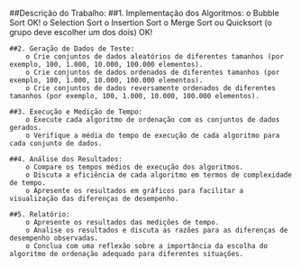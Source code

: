 ##Descrição do Trabalho:
	##1. Implementação dos Algoritmos:
		o Bubble Sort OK!
		o Selection Sort
		o Insertion Sort
		o Merge Sort ou Quicksort (o grupo deve escolher um dos dois) OK!

	##2. Geração de Dados de Teste:
		o Crie conjuntos de dados aleatórios de diferentes tamanhos (por exemplo, 100, 1.000, 10.000, 100.000 elementos).
		o Crie conjuntos de dados ordenados de diferentes tamanhos (por exemplo, 100, 1.000, 10.000, 100.000 elementos).
		o Crie conjuntos de dados reversamente ordenados de diferentes tamanhos (por exemplo, 100, 1.000, 10.000, 100.000 elementos).

	##3. Execução e Medição de Tempo:
		o Execute cada algoritmo de ordenação com os conjuntos de dados gerados.
		o Verifique a média do tempo de execução de cada algoritmo para cada conjunto de dados.

	##4. Análise dos Resultados:
		o Compare os tempos médios de execução dos algoritmos.
		o Discuta a eficiência de cada algoritmo em termos de complexidade de tempo.
		o Apresente os resultados em gráficos para facilitar a visualização das diferenças de desempenho.

	##5. Relatório:
		o Apresente os resultados das medições de tempo.
		o Analise os resultados e discuta as razões para as diferenças de desempenho observadas.
		o Conclua com uma reflexão sobre a importância da escolha do algoritmo de ordenação adequado para diferentes situações.
